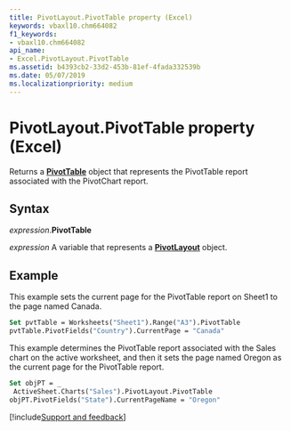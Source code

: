 ```yaml
---
title: PivotLayout.PivotTable property (Excel)
keywords: vbaxl10.chm664082
f1_keywords:
- vbaxl10.chm664082
api_name:
- Excel.PivotLayout.PivotTable
ms.assetid: b4393cb2-33d2-453b-81ef-4fada332539b
ms.date: 05/07/2019
ms.localizationpriority: medium
---
```



# PivotLayout.PivotTable property (Excel)

Returns a **[PivotTable](Excel.PivotTable.md)** object that represents the PivotTable report associated with the PivotChart report.


## Syntax

_expression_.**PivotTable**

_expression_ A variable that represents a **[PivotLayout](Excel.PivotLayout.md)** object.


## Example

This example sets the current page for the PivotTable report on Sheet1 to the page named Canada.

```vb
Set pvtTable = Worksheets("Sheet1").Range("A3").PivotTable 
pvtTable.PivotFields("Country").CurrentPage = "Canada"
```

This example determines the PivotTable report associated with the Sales chart on the active worksheet, and then it sets the page named Oregon as the current page for the PivotTable report.

```vb
Set objPT = _ 
 ActiveSheet.Charts("Sales").PivotLayout.PivotTable 
objPT.PivotFields("State").CurrentPageName = "Oregon"
```



[!include[Support and feedback](~/includes/feedback-boilerplate.md)]
